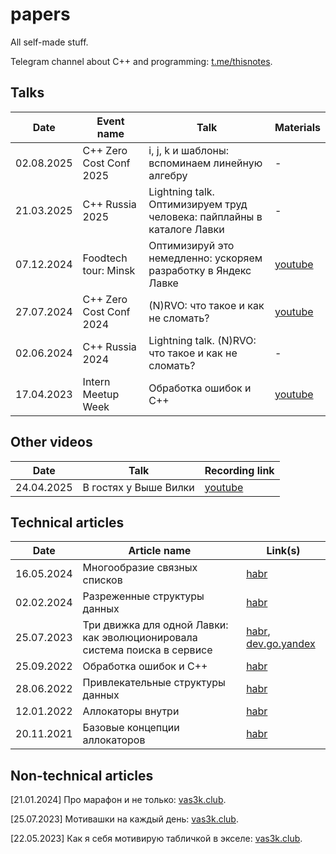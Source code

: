 # papers
All self-made stuff. 

Telegram channel about C++ and programming: [t.me/thisnotes](https://t.me/thisnotes). 

## Talks

| Date          | Event name                 | Talk       | Materials          |
|---------------|----------------------------|------------|--------------------|
| 02.08.2025    | C++ Zero Cost Conf 2025    | i, j, k и шаблоны: вспоминаем линейную алгебру                            | \- |
| 21.03.2025    | C++ Russia 2025            | Lightning talk. Оптимизируем труд человека: пайплайны в каталоге Лавки    | \- |
| 07.12.2024    | Foodtech tour: Minsk       | Оптимизируй это немедленно: ускоряем разработку в Яндекс Лавке            | [youtube](https://www.youtube.com/watch?v=efIvao0bqlg) |
| 27.07.2024    | C++ Zero Cost Conf 2024    | (N)RVO: что такое и как не сломать?                                       | [youtube](https://www.youtube.com/watch?v=6B2euArRfdI&list=PLKSS_nuTY36hfa33WLFxmASOEuW4NP0uX&index=4) |
| 02.06.2024    | C++ Russia 2024            | Lightning talk. (N)RVO: что такое и как не сломать?                       | \- |
| 17.04.2023    | Intern Meetup Week         | Обработка ошибок и C++                                                    | [youtube](https://www.youtube.com/live/5stJKC6UGyI?feature=share&t=532) |

## Other videos

| Date          | Talk                    | Recording link     |
|---------------|-------------------------|--------------------|
| 24.04.2025    | В гостях у Выше Вилки   | [youtube](https://www.youtube.com/live/6BNH4BNhvxY) |


## Technical articles

| Date          | Article name       | Link(s)     |
|---------------|--------------------|--------------------|
| 16.05.2024    | Многообразие связных списков                                              | [habr](https://habr.com/ru/articles/814955/) |
| 02.02.2024    | Разреженные структуры данных                                              | [habr](https://habr.com/ru/articles/790844/) |
| 25.07.2023    | Три движка для одной Лавки: как эволюционировала система поиска в сервисе | [habr](https://habr.com/ru/companies/yandex/articles/748134/), [dev.go.yandex](https://dev.go.yandex/blog/three-engines-one-lavka-2023-09-27) |
| 25.09.2022    | Обработка ошибок и C++                                                    | [habr](https://habr.com/ru/articles/690038/) |
| 28.06.2022    | Привлекательные структуры данных                                          | [habr](https://habr.com/ru/articles/673776/) |
| 12.01.2022    | Аллокаторы внутри                                                         | [habr](https://habr.com/ru/articles/645137/) |
| 20.11.2021    | Базовые концепции аллокаторов                                             | [habr](https://habr.com/ru/articles/590415/) |

## Non-technical articles

[21.01.2024] Про марафон и не только: [vas3k.club](https://vas3k.club/post/22712/).

[25.07.2023] Мотивашки на каждый день: [vas3k.club](https://vas3k.club/post/20380/).

[22.05.2023] Как я себя мотивирую табличкой в экселе: [vas3k.club](https://vas3k.club/post/19725/).
